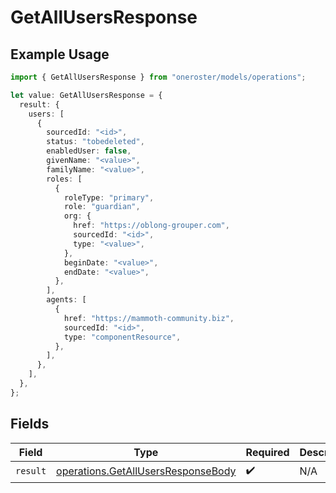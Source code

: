 # GetAllUsersResponse

## Example Usage

```typescript
import { GetAllUsersResponse } from "oneroster/models/operations";

let value: GetAllUsersResponse = {
  result: {
    users: [
      {
        sourcedId: "<id>",
        status: "tobedeleted",
        enabledUser: false,
        givenName: "<value>",
        familyName: "<value>",
        roles: [
          {
            roleType: "primary",
            role: "guardian",
            org: {
              href: "https://oblong-grouper.com",
              sourcedId: "<id>",
              type: "<value>",
            },
            beginDate: "<value>",
            endDate: "<value>",
          },
        ],
        agents: [
          {
            href: "https://mammoth-community.biz",
            sourcedId: "<id>",
            type: "componentResource",
          },
        ],
      },
    ],
  },
};
```

## Fields

| Field                                                                                    | Type                                                                                     | Required                                                                                 | Description                                                                              |
| ---------------------------------------------------------------------------------------- | ---------------------------------------------------------------------------------------- | ---------------------------------------------------------------------------------------- | ---------------------------------------------------------------------------------------- |
| `result`                                                                                 | [operations.GetAllUsersResponseBody](../../models/operations/getallusersresponsebody.md) | :heavy_check_mark:                                                                       | N/A                                                                                      |